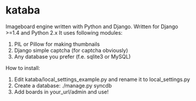 kataba
======
Imageboard engine written with Python and Django.
Written for Django >=1.4  and Python 2.x
It uses following modules:
1) PIL or Pillow for making thumbnails
2) Django simple captcha (for captcha obviously)
3) Any database you prefer (f.e. sqlite3 or MySQL)

How to install:
1) Edit kataba/local_settings_example.py and rename it to local_settings.py
2) Create a database: ./manage.py syncdb
3) Add boards in your_url/admin and use!

